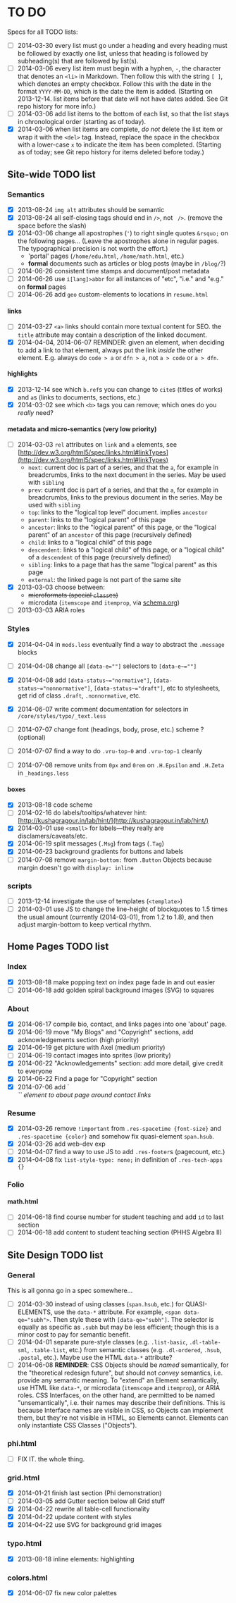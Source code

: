 # TO DO #

Specs for all TODO lists:

- [ ] 2014-03-30 every list must go under a heading and every heading must be followed by exactly
	one list, unless that heading is followed by subheading(s) that are followed by list(s).
- [ ] 2014-03-06 every list item must begin with a hyphen, `-`, the character that denotes an
	`<li>` in Markdown. Then follow this with the string ` [ ] `, which denotes an empty checkbox.
	Follow this with the date in the format `YYYY-MM-DD`, which is the date the item is added.
	(Starting on 2013-12-14. list items before that date will not have dates added. See Git repo
	history for more info.)
- [ ] 2014-03-06 add list items to the bottom of each list, so that the list stays in chronological
	order (starting as of today).
- [x] 2014-03-06 when list items are complete, *do not* delete the list item or wrap it with the
	`<del>` tag. Instead, replace the space in the checkbox with a lower-case `x` to indicate the
	item has been completed. (Starting as of today; see Git repo history for items deleted before today.)

## Site-wide TODO list ##

### Semantics ###
- [x] 2013-08-24 `img alt` attributes should be semantic
- [x] 2013-08-24 all self-closing tags should end in `/>`, not ` />`. (remove the space before
	the slash)
- [x] 2014-03-06 change all apostrophes (`'`) to right single quotes `&rsquo;` on the following
	pages... (Leave the apostrophes alone in regular pages. The typographical precision is not
	worth the effort.)
	- 'portal' pages (`/home/edu.html`, `/home/math.html`, etc.)
	- **formal** documents such as articles or blog posts (maybe in `/blog/`?)
- [ ] 2014-06-26 consistent time stamps and document/post metadata
- [ ] 2014-06-26 use `i[lang]>abbr` for all instances of "etc", "i.e." and "e.g." on **formal** pages
- [ ] 2014-06-26 add `geo` custom-elements to locations in `resume.html`

#### links ####
- [ ] 2014-03-27 `<a>` links should contain more textual content for SEO. the `title` attribute may
	contain a description of the linked document.
- [x] 2014-04-04, 2014-06-07 REMINDER: given an element, when deciding to add a link to that element, always
	put the link *inside* the other element. E.g. always do `code > a` or `dfn > a`, not `a > code`
	or `a > dfn`.

#### highlights ####
- [x] 2013-12-14 see which `b.ref`s you can change to `cite`s (titles of works) and `a`s (links to
	documents, sections, etc.)
- [x] 2014-03-02 see which `<b>` tags you can remove; which ones do you *really* need?

#### metadata and micro-semantics (very low priority) ####
- [ ] 2014-03-03 `rel` attributes on `link` and `a` elements, see
	[http://dev.w3.org/html5/spec/links.html#linkTypes](http://dev.w3.org/html5/spec/links.html#linkTypes)
	- `next`: current doc is part of a series, and that the `a`, for example in breadcrumbs,
		links to the next document in the series. May be used with `sibling`
	- `prev`: current doc is part of a series, and that the `a`, for example in breadcrumbs,
		links to the previous document in the series. May be used with `sibling`
	- `top`: links to the "logical top level" document. implies `ancestor`
	- `parent`: links to the "logical parent" of this page
	- `ancestor`: links to the "logical parent" of this page, or the "logical parent" of
		an `ancestor` of this page (recursively defined)
	- `child`: links to a "logical child" of this page
	- `descendent`: links to a "logical child" of this page, or a "logical child" of
		a `descendent` of this page (recursively defined)
	- `sibling`: links to a page that has the same "logical parent" as this page
	- `external`: the linked page is not part of the same site
- [x] 2013-03-03 choose between:
	- ~~microformats (special `class`es)~~
	- microdata (`itemscope` and `itemprop`, via [schema.org]())
- [ ] 2013-03-03 ARIA roles

### Styles ###
- [x] 2014-04-04 in `mods.less` eventually find a way to abstract the `.message` blocks
- [ ] 2014-04-08 change all `[data-e=""]` selectors to `[data-e~=""]`
- [x] 2014-04-08 add `[data-status~="normative"]`, `[data-status~="nonnormative"]`,
	`[data-status~="draft"]`, etc to stylesheets, get rid of class `.draft`, `.nonnormative`, etc.
- [x] 2014-06-07 write comment documentation for selectors in `/core/styles/typo/_text.less`
- [ ] 2014-07-07 change font (headings, body, prose, etc.) scheme ? (optional)
- [ ] 2014-07-07 find a way to do `.vru-top-0` and `.vru-top-1` cleanly
- [ ] 2014-07-08 remove units from `0px` and `0rem` on `.H.Epsilon` and `.H.Zeta` in `_headings.less`


#### boxes ####
- [x] 2013-08-18 code scheme
- [ ] 2014-02-16 do labels/tooltips/whatever hint: [http://kushagragour.in/lab/hint/](http://kushagragour.in/lab/hint/)
- [x] 2014-03-01 use `<small>` for labels&mdash;they really are disclamers/caveats/etc.
- [x] 2014-06-19 split messages (`.Msg`) from tags (`.Tag`)
- [x] 2014-06-23 background gradients for buttons and labels
- [ ] 2014-07-08 remove `margin-bottom:` from `.Button` Objects because margin doesn't go
	with `display: inline`

### scripts ###
- [ ] 2013-12-14 investigate the use of templates (`<template>`)
- [ ] 2014-03-01 use JS to change the line-height of blockquotes to 1.5 times the usual amount
	(currently (2014-03-01), from 1.2 to 1.8), and then adjust margin-bottom to keep vertical rhythm.

## Home Pages TODO list ##

### Index ###
- [x] 2013-08-18 make popping text on index page fade in and out easier
- [ ] 2014-06-18 add golden spiral background images (SVG) to squares

### About ###
- [x] 2014-06-17 compile bio, contact, and links pages into one 'about' page.
- [x] 2014-06-19 move "My Blogs" and "Copyright" sections, add acknowledgements section (high priority)
- [x] 2014-06-19 get picture with Axel (medium priority)
- [ ] 2014-06-19 contact images into sprites (low priority)
- [x] 2014-06-22 "Acknowledgements" section: add more detail, give credit to everyone
- [x] 2014-06-22 Find a page for "Copyright" section
- [x] 2014-07-06 add `<address>`` element to about page around contact links

### Resume ###
- [x] 2014-03-26 remove `!important` from `.res-spacetime {font-size}` and `.res-spacetime {color}`
	and somehow fix quasi-element `span.hsub`.
- [x] 2014-03-26 add web-dev exp
- [ ] 2014-04-07 find a way to use JS to add `.res-footer`s (pagecount, etc.)
- [x] 2014-04-08 fix `list-style-type: none;` in definition of `.res-tech-apps {}`

### Folio ###

#### math.html ####
- [ ] 2014-06-18 find course number for student teaching and add `id` to last section
- [ ] 2014-06-18 add content to student teaching section (PHHS Algebra II)

## Site Design TODO list ##

### General ###
This is all gonna go in a spec somewhere...
- [ ] 2014-03-30 instead of using classes (`span.hsub`, etc.) for QUASI-ELEMENTS, use the `data-*`
	attribute. For example, `<span data-qe="subh">`. Then style these with `[data-qe="subh"]`. The
	selector is equally as specific as `.subh` but may be less efficient; though this is a minor
	cost to pay for semantic benefit.
- [ ] 2014-04-01 separate pure-style classes (e.g. `.list-basic`, `.dl-table-sml`, `.table-list`,
	etc.) from semantic classes (e.g. `.dl-ordered`, `.hsub`, `.postal`, etc.). Maybe use the HTML
	`data-*` attribute?
- [ ] 2014-06-08 **REMINDER**: CSS Objects should be *named* semantically, for the
	"theoretical redesign future", but should not *convey* semantics, i.e. provide any semantic
	meaning. To "extend" an Element semantically, use HTML like `data-*`, or microdata
	(`itemscope` and `itemprop`), or ARIA roles. CSS Interfaces, on the other hand, are permitted
	to be named "unsemantically", i.e. their names may describe their definitions. This is because
	Interface names are visible in CSS, so Objects can implement them, but they're not visible in
	HTML, so Elements cannot. Elements can only instantiate CSS Classes ("Objects").

### phi.html ###
- [ ] FIX IT. the whole thing.

### grid.html ###
- [x] 2014-01-21 finish last section (Phi demonstration)
- [ ] 2014-03-05 add Gutter section below all Grid stuff
- [x] 2014-04-22 rewrite all table-cell functionality
- [x] 2014-04-22 update content with styles
- [x] 2014-04-22 use SVG for background grid images

### typo.html ###
- [x] 2013-08-18 inline elements: highlighting

### colors.html ###
- [x] 2014-06-07 fix new color palettes
